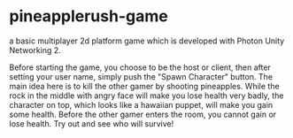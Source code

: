 # pineapplerush-game
a basic multiplayer 2d platform game which is developed with Photon Unity Networking 2. 

Before starting the game, you choose to be the host or client, then after setting your user name, simply push the "Spawn Character" button. The main idea here is to kill the other gamer by shooting pineapples. While the rock in the middle with angry face will make you lose health very badly, the character on top, which looks like a hawaiian puppet, will make you gain some health. Before the other gamer enters the room, you cannot gain or lose health. Try out and see who will survive!
